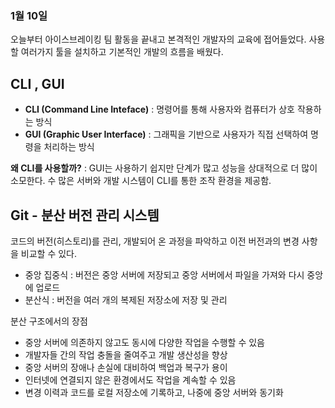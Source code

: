 ### 1월 10일
오늘부터 아이스브레이킹 팀 활동을 끝내고 본격적인 개발자의 교육에 접어들었다.
사용할 여러가지 툴을 설치하고 기본적인 개발의 흐름을 배웠다.

## CLI , GUI
- **CLI (Command Line Inteface)** : 명령어를 통해 사용자와 컴퓨터가 상호 작용하는 방식
- **GUI (Graphic User Interface)** : 그래픽을 기반으로 사용자가 직접 선택하여 명령을 처리하는 방식


**왜 CLI를 사용할까?** : GUI는 사용하기 쉽지만 단계가 많고 성능을 상대적으로 더 많이 소모한다.
                        수 많은 서버와 개발 시스템이 CLI를 통한 조작 환경을 제공함.


## Git - 분산 버전 관리 시스템
코드의 버전(히스토리)를 관리, 개발되어 온 과정을 파악하고 이전 버전과의 변경 사항을 비교할 수 있다.

- 중앙 집중식 : 버전은 중앙 서버에 저장되고 중앙 서버에서 파일을 가져와 다시 중앙에 업로드
- 분산식 : 버전을 여러 개의 복제된 저장소에 저장 및 관리


분산 구조에서의 장점
- 중앙 서버에 의존하지 않고도 동시에 다양한 작업을 수행할 수 있음
- 개발자들 간의 작업 충돌을 줄여주고 개발 생산성을 향상
- 중앙 서버의 장애나 손실에 대비하여 백업과 복구가 용이
- 인터넷에 연결되지 않은 환경에서도 작업을 계속할 수 있음
- 변경 이력과 코드를 로컬 저장소에 기록하고, 나중에 중앙 서버와 동기화
